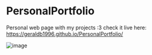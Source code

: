 # PersonalPortfolio
Personal web page with my projects :3
check it live here: https://geraldb1996.github.io/PersonalPortfolio/

![image](https://user-images.githubusercontent.com/30992394/184526762-0c41b275-6414-47b8-83f5-079d63fb4797.png)

